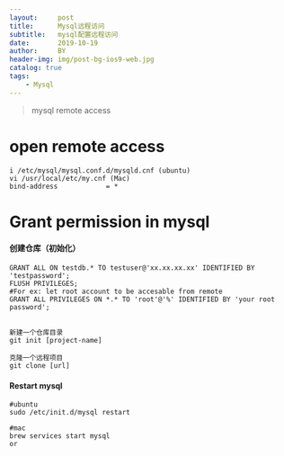 ```yaml
---
layout:     post
title:      Mysql远程访问
subtitle:   mysql配置远程访问
date:       2019-10-19
author:     BY
header-img: img/post-bg-ios9-web.jpg
catalog: true
tags:
    - Mysql
---
```


>mysql remote access


# open remote access

	i /etc/mysql/mysql.conf.d/mysqld.cnf (ubuntu)
	vi /usr/local/etc/my.cnf (Mac)
	bind-address            = *


# Grant permission in mysql

#### 创建仓库（初始化）
	GRANT ALL ON testdb.* TO testuser@'xx.xx.xx.xx' IDENTIFIED BY 'testpassword';
	FLUSH PRIVILEGES;
	#For ex: let root account to be accesable from remote
	GRANT ALL PRIVILEGES ON *.* TO 'root'@'%' IDENTIFIED BY 'your root password';

	
	新建一个仓库目录
	git init [project-name]
	
	克隆一个远程项目
	git clone [url]
	
#### Restart mysql
	#ubuntu
	sudo /etc/init.d/mysql restart
	 
	#mac
	brew services start mysql
	or